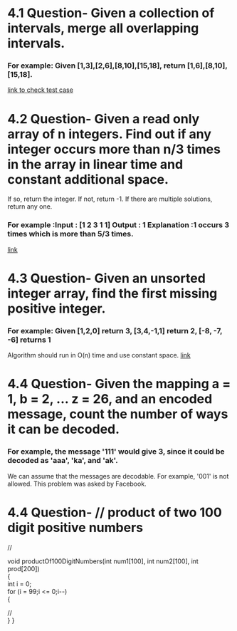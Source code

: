 ﻿# 4.1 Question- Given a collection of intervals, merge all overlapping intervals.
### For example: Given [1,3],[2,6],[8,10],[15,18], return [1,6],[8,10],[15,18].
[link to check test case](https://www.interviewbit.com/problems/merge-overlapping-intervals/)

# 4.2 Question- Given a read only array of n integers. Find out if any integer occurs more than n/3 times in the array in linear time and constant additional space.
If so, return the integer. If not, return -1. If there are multiple solutions, return any one.
### For example :Input : [1 2 3 1 1] Output : 1  Explanation :1 occurs 3 times which is more than 5/3 times. 
[link](https://www.interviewbit.com/problems/n3-repeat-number/)

# 4.3 Question- Given an unsorted integer array, find the first missing positive integer.
### For example: Given [1,2,0] return 3, [3,4,-1,1] return 2, [-8, -7, -6] returns 1
Algorithm should run in O(n) time and use constant space.
[link](https://www.interviewbit.com/problems/first-missing-integer/)

# 4.4 Question- Given the mapping a = 1, b = 2, ... z = 26, and an encoded message, count the number of ways it can be decoded.
### For example, the message '111' would give 3, since it could be decoded as 'aaa', 'ka', and 'ak'.
We can assume that the messages are decodable. For example, '001' is not allowed.
This problem was asked by Facebook.

# 4.4 Question- // product of two 100 digit positive numbers
// <br/>

void productOf100DigitNumbers(int num1[100], int num2[100], int prod[200])<br/>
{<br/>
int i = 0;
<br/>
for (i = 99;i <= 0;i--)<br/>
{<br/>

//
<br/>
}
}<br/>